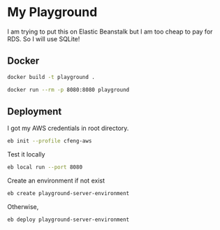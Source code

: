 # My Playground

I am trying to put this on Elastic Beanstalk but I am too cheap to pay for RDS. So I will use SQLite!

## Docker

```bash
docker build -t playground .
```

```bash
docker run --rm -p 8080:8080 playground
```

## Deployment

I got my AWS credentials in root directory.

```bash
eb init --profile cfeng-aws
```

Test it locally

```bash
eb local run --port 8080
```

Create an environment if not exist

```bash
eb create playground-server-environment
```

Otherwise,

```bash
eb deploy playground-server-environment
```
